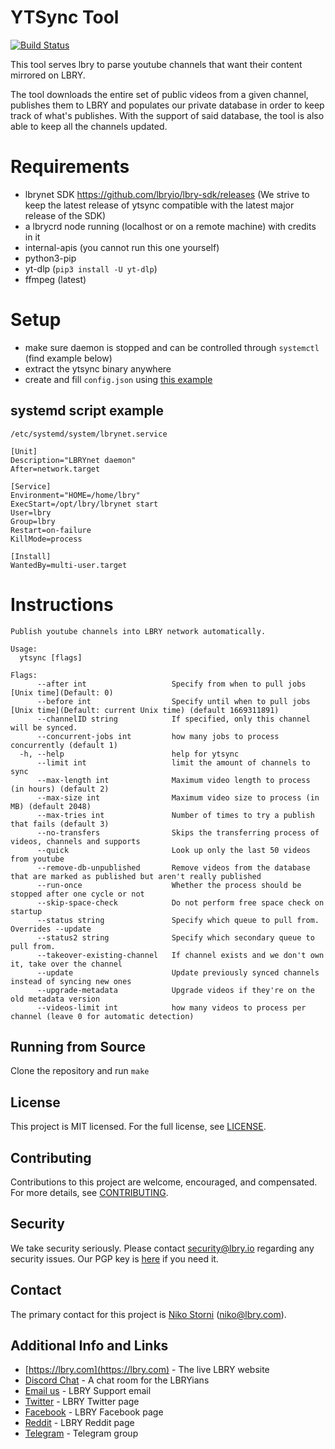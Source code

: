 # YTSync Tool
[![Build Status](https://travis-ci.com/lbryio/ytsync.svg?branch=master)](https://travis-ci.com/lbryio/ytsync)

This tool serves lbry to parse youtube channels that want their content mirrored on LBRY.

The tool downloads the entire set of public videos from a given channel, publishes them to LBRY and populates our private database in order to keep track of what's publishes.
With the support of said database, the tool is also able to keep all the channels updated.


# Requirements
- lbrynet SDK https://github.com/lbryio/lbry-sdk/releases (We strive to keep the latest release of ytsync compatible with the latest major release of the SDK)
- a lbrycrd node running (localhost or on a remote machine) with credits in it
- internal-apis (you cannot run this one yourself)
- python3-pip
- yt-dlp (`pip3 install -U yt-dlp`)
- ffmpeg (latest)

# Setup
- make sure daemon is stopped and can be controlled through `systemctl` (find example below)
- extract the ytsync binary anywhere
- create and fill `config.json` using [this example](config.json.example)

## systemd script example
`/etc/systemd/system/lbrynet.service`
```
[Unit]
Description="LBRYnet daemon"
After=network.target

[Service]
Environment="HOME=/home/lbry"
ExecStart=/opt/lbry/lbrynet start
User=lbry
Group=lbry
Restart=on-failure
KillMode=process

[Install]
WantedBy=multi-user.target
```

# Instructions

```
Publish youtube channels into LBRY network automatically.

Usage:
  ytsync [flags]

Flags:
      --after int                   Specify from when to pull jobs [Unix time](Default: 0)
      --before int                  Specify until when to pull jobs [Unix time](Default: current Unix time) (default 1669311891)
      --channelID string            If specified, only this channel will be synced.
      --concurrent-jobs int         how many jobs to process concurrently (default 1)
  -h, --help                        help for ytsync
      --limit int                   limit the amount of channels to sync
      --max-length int              Maximum video length to process (in hours) (default 2)
      --max-size int                Maximum video size to process (in MB) (default 2048)
      --max-tries int               Number of times to try a publish that fails (default 3)
      --no-transfers                Skips the transferring process of videos, channels and supports
      --quick                       Look up only the last 50 videos from youtube
      --remove-db-unpublished       Remove videos from the database that are marked as published but aren't really published
      --run-once                    Whether the process should be stopped after one cycle or not
      --skip-space-check            Do not perform free space check on startup
      --status string               Specify which queue to pull from. Overrides --update
      --status2 string              Specify which secondary queue to pull from.
      --takeover-existing-channel   If channel exists and we don't own it, take over the channel
      --update                      Update previously synced channels instead of syncing new ones
      --upgrade-metadata            Upgrade videos if they're on the old metadata version
      --videos-limit int            how many videos to process per channel (leave 0 for automatic detection)

```

## Running from Source

Clone the repository and run `make` 

## License

This project is MIT licensed. For the full license, see [LICENSE](LICENSE).

## Contributing

Contributions to this project are welcome, encouraged, and compensated. For more details, see [CONTRIBUTING](https://lbry.tech/contribute).

## Security

We take security seriously. Please contact [security@lbry.io](mailto:security@lbry.io) regarding any security issues. Our PGP key is [here](https://lbry.com/faq/pgp-key) if you need it.

## Contact

The primary contact for this project is [Niko Storni](https://github.com/nikooo777) (niko@lbry.com).

## Additional Info and Links

- [https://lbry.com](https://lbry.com) - The live LBRY website
- [Discord Chat](https://chat.lbry.com) - A chat room for the LBRYians
- [Email us](mailto:hello@lbry.com) - LBRY Support email
- [Twitter](https://twitter.com/@lbryio) - LBRY Twitter page
- [Facebook](https://www.facebook.com/lbryio/) - LBRY Facebook page
- [Reddit](https://reddit.com/r/lbry) - LBRY Reddit page
- [Telegram](https://t.me/lbryofficial) - Telegram group
